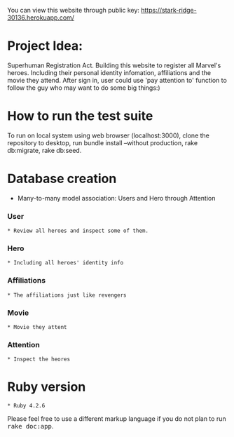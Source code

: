 You can view this website through public key: https://stark-ridge-30136.herokuapp.com/

# Project Idea:
Superhuman Registration Act. Building this website to register all Marvel's heroes. Including
their personal identity infomation, affiliations and the movie they attend. After sign in, user could use 'pay attention to' function to follow the guy who may want to do some big things:)

# How to run the test suite

To run on local system using web browser (localhost:3000), clone the repository to desktop, run bundle install –without production, rake db:migrate, rake db:seed.

# Database creation

* Many-to-many model association: Users and Hero through Attention

### User 
	* Review all heroes and inspect some of them.
### Hero
	* Including all heroes' identity info
### Affiliations
	* The affiliations just like revengers
### Movie
	* Movie they attent
### Attention
	* Inspect the heores


# Ruby version
	* Ruby 4.2.6



Please feel free to use a different markup language if you do not plan to run
<tt>rake doc:app</tt>.
